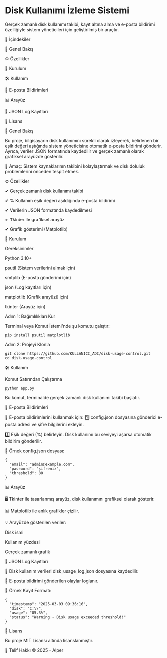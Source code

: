 # Disk Kullanımı İzleme Sistemi

Gerçek zamanlı disk kullanımı takibi, kayıt altına alma ve e-posta bildirimi özelliğiyle sistem yöneticileri için geliştirilmiş bir araçtır.



📜 İçindekiler 

📌 Genel Bakış

⚙️ Özellikler

🚀 Kurulum

🛠 Kullanım

📧 E-posta Bildirimleri

📊 Arayüz

📂 JSON Log Kayıtları

📄 Lisans

📌 Genel Bakış

Bu proje, bilgisayarın disk kullanımını sürekli olarak izleyerek, belirlenen bir eşik değeri aştığında sistem yöneticisine otomatik e-posta bildirimi gönderir. Ayrıca, veriler JSON formatında kaydedilir ve gerçek zamanlı olarak grafiksel arayüzde gösterilir.

📍 Amaç: Sistem kaynaklarının takibini kolaylaştırmak ve disk doluluk problemlerini önceden tespit etmek.

⚙️ Özellikler

✔ Gerçek zamanlı disk kullanımı takibi

✔ % Kullanım eşik değeri aşıldığında e-posta bildirimi

✔ Verilerin JSON formatında kaydedilmesi

✔ Tkinter ile grafiksel arayüz

✔ Grafik gösterimi (Matplotlib)

🚀 Kurulum

Gereksinimler

Python 3.10+

psutil (Sistem verilerini almak için)

smtplib (E-posta gönderimi için)

json (Log kayıtları için)

matplotlib (Grafik arayüzü için)

tkinter (Arayüz için)

Adım 1: Bağımlılıkları Kur

Terminal veya Komut İstemi'nde şu komutu çalıştır:
```
pip install psutil matplotlib
```
Adım 2: Projeyi Klonla
```
git clone https://github.com/KULLANICI_ADI/disk-usage-control.git
cd disk-usage-control
```
🛠 Kullanım

Komut Satırından Çalıştırma
```
python app.py
```
Bu komut, terminalde gerçek zamanlı disk kullanımı takibi başlatır.

📧 E-posta Bildirimleri

📌 E-posta bildirimlerini kullanmak için: 1️⃣ config.json dosyasına gönderici e-posta adresi ve şifre bilgilerini ekleyin.

2️⃣ Eşik değeri (%) belirleyin. Disk kullanımı bu seviyeyi aşarsa otomatik bildirim gönderilir.

🔹 Örnek config.json dosyası:
```
{
  "email": "admin@example.com",
  "password": "şifreniz",
  "threshold": 80
}
```
📊 Arayüz

🖥 Tkinter ile tasarlanmış arayüz, disk kullanımını grafiksel olarak gösterir.

📊 Matplotlib ile anlık grafikler çizilir.

💡 Arayüzde gösterilen veriler:

Disk ismi

Kullanım yüzdesi

Gerçek zamanlı grafik

📂 JSON Log Kayıtları

🔹 Disk kullanım verileri disk_usage_log.json dosyasına kaydedilir.

🔹 E-posta bildirimi gönderilen olaylar loglanır.

📌 Örnek Kayıt Formatı:

```
{
  "timestamp": "2025-03-03 09:36:16",
  "disk": "C:\\",
  "usage": "85.3%",
  "status": "Warning - Disk usage exceeded threshold!"
}
```
📄 Lisans

Bu proje MIT Lisansı altında lisanslanmıştır.

📜 Telif Hakkı © 2025 - Alper
